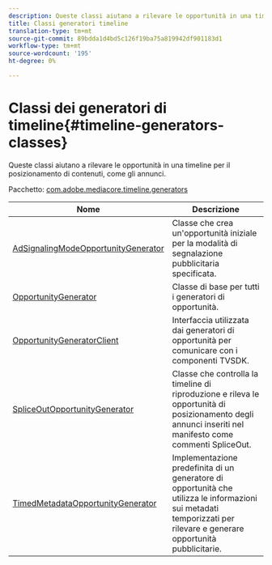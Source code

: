 ```yaml
---
description: Queste classi aiutano a rilevare le opportunità in una timeline per il posizionamento di contenuti, come gli annunci.
title: Classi generatori timeline
translation-type: tm+mt
source-git-commit: 89bdda1d4bd5c126f19ba75a819942df901183d1
workflow-type: tm+mt
source-wordcount: '195'
ht-degree: 0%

---
```



# Classi dei generatori di timeline{#timeline-generators-classes}

Queste classi aiutano a rilevare le opportunità in una timeline per il posizionamento di contenuti, come gli annunci.

Pacchetto: [com.adobe.mediacore.timeline.generators](https://help.adobe.com/en_US/primetime/api/psdk/asdoc-dhls_1.4/com/adobe/mediacore/timeline/generators/package-detail.html)

| Nome | Descrizione |
|---|---|
| [AdSignalingModeOpportunityGenerator](https://help.adobe.com/en_US/primetime/api/psdk/asdoc-dhls_1.4/com/adobe/mediacore/timeline/generators/AdSignalingModeOpportunityGenerator.html) | Classe che crea un&#39;opportunità iniziale per la modalità di segnalazione pubblicitaria specificata. |
| [OpportunityGenerator](https://help.adobe.com/en_US/primetime/api/psdk/asdoc-dhls_1.4/com/adobe/mediacore/timeline/generators/OpportunityGenerator.html) | Classe di base per tutti i generatori di opportunità. |
| [OpportunityGeneratorClient](https://help.adobe.com/en_US/primetime/api/psdk/asdoc-dhls_1.4/com/adobe/mediacore/timeline/generators/OpportunityGeneratorClient.html) | Interfaccia utilizzata dai generatori di opportunità per comunicare con i componenti TVSDK. |
| [SpliceOutOpportunityGenerator](https://help.adobe.com/en_US/primetime/api/psdk/asdoc-dhls_1.4/com/adobe/mediacore/timeline/generators/SpliceOutOpportunityGenerator.html) | Classe che controlla la timeline di riproduzione e rileva le opportunità di posizionamento degli annunci inseriti nel manifesto come commenti SpliceOut. |
| [TimedMetadataOpportunityGenerator](https://help.adobe.com/en_US/primetime/api/psdk/asdoc-dhls_1.4/com/adobe/mediacore/timeline/generators/TimedMetadataOpportunityGenerator.html) | Implementazione predefinita di un generatore di opportunità che utilizza le informazioni sui metadati temporizzati per rilevare e generare opportunità pubblicitarie. |